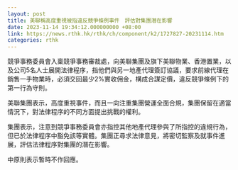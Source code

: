 ```yaml
---
layout: post
title: 美聯稱高度重視被指違反競爭條例事件　評估對集團潛在影響
date: 2023-11-14 19:34:12.000000000 +08:00
link: https://news.rthk.hk/rthk/ch/component/k2/1727827-20231114.htm
categories: rthk
---
```


競爭事務委員會入稟競爭事務審裁處，向美聯集團及旗下美聯物業、香港置業，以及公司5名人士展開法律程序，指他們與另一地產代理簽訂協議，要求前線代理在銷售一手物業時，必須交回最少2%實收佣金，構成合謀定價，違反競爭條例下的第一行為守則。

美聯集團表示，高度重視事件，而且一向注重集團營運全面合規，集團保留在適當情況下，對法律程序的不同方面提出挑戰的權利。

集團表示，注意到競爭事務委員會亦指控其他地產代理參與了所指控的違規行為，但已於法律程序中豁免該等實體。集團正尋求法律意見，將密切監察及就事件進展，評估法律程序對集團的潛在影響。

中原則表示暫時不作回應。
